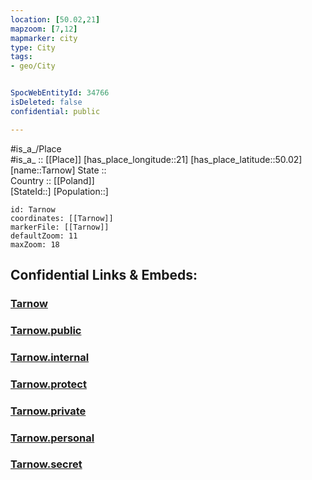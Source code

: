 ```yaml
---
location: [50.02,21] 
mapzoom: [7,12] 
mapmarker: city 
type: City
tags:
- geo/City


SpocWebEntityId: 34766
isDeleted: false
confidential: public

---
```

#is_a_/Place  
#is_a_ :: [[Place]] 
[has_place_longitude::21] 
[has_place_latitude::50.02] 
[name::Tarnow] 
State ::  
Country :: [[Poland]]  
[StateId::] 
[Population::] 



```leaflet
id: Tarnow
coordinates: [[Tarnow]] 
markerFile: [[Tarnow]] 
defaultZoom: 11 
maxZoom: 18
```


## Confidential Links & Embeds: 

### [Tarnow](/_Standards/Earth/Continent/Europe/Europe~East/Poland/Provinces~Poland/Lesser_Poland/City/Tarnow.md) 

### [Tarnow.public](/_public/Earth/Continent/Europe/Europe~East/Poland/Provinces~Poland/Lesser_Poland/City/Tarnow.public.md) 

### [Tarnow.internal](/_internal/Earth/Continent/Europe/Europe~East/Poland/Provinces~Poland/Lesser_Poland/City/Tarnow.internal.md) 

### [Tarnow.protect](/_protect/Earth/Continent/Europe/Europe~East/Poland/Provinces~Poland/Lesser_Poland/City/Tarnow.protect.md) 

### [Tarnow.private](/_private/Earth/Continent/Europe/Europe~East/Poland/Provinces~Poland/Lesser_Poland/City/Tarnow.private.md) 

### [Tarnow.personal](/_personal/Earth/Continent/Europe/Europe~East/Poland/Provinces~Poland/Lesser_Poland/City/Tarnow.personal.md) 

### [Tarnow.secret](/_secret/Earth/Continent/Europe/Europe~East/Poland/Provinces~Poland/Lesser_Poland/City/Tarnow.secret.md)

